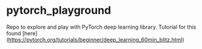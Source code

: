 # pytorch_playground
Repo to explore and play with PyTorch deep learning library. Tutorial for this found [here] (https://pytorch.org/tutorials/beginner/deep_learning_60min_blitz.html)
